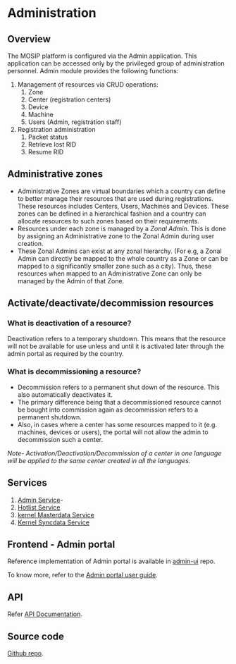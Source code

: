 # Administration

## Overview
The MOSIP platform is configured via the Admin application. This application can be accessed only by the privileged group of administration personnel. 
Admin module provides the following functions: 
1. Management of resources via CRUD operations:
    1. Zone 
    1. Center (registration centers)
    1. Device
    1. Machine
    1. Users (Admin, registration staff)
1. Registration administration
    1. Packet status 
    1. Retrieve lost RID
    1. Resume RID

## Administrative zones

* Administrative Zones are virtual boundaries which a country can define to better manage their resources that are used during registrations. These resources includes Centers, Users, Machines and Devices. These zones can be defined in a hierarchical fashion and a country can allocate resources to such zones based on their requirements.
* Resources under each zone is managed by a *Zonal Admin*. This is done by assigning an Administrative zone to the Zonal Admin during user creation. 
* These Zonal Admins can exist at any zonal hierarchy. (For e.g, a Zonal Admin can directly be mapped to the whole country as a Zone or can be mapped to a significantly smaller zone such as a city). Thus, these resources when mapped to an Administrative Zone can only be managed by the Admin of that Zone.

## Activate/deactivate/decommission resources

### What is deactivation of a resource?
Deactivation refers to a temporary shutdown. This means that the resource will not be available for use unless and until it is activated later through the admin portal as required by the country.

### What is decommissioning a resource?
* Decommission refers to a permanent shut down of the resource. This also automatically deactivates it. 
* The primary difference being that a decommissioned resource cannot be bought into commission again as decommission refers to a permanent shutdown.
* Also, in cases where a center has some resources mapped to it (e.g. machines, devices or users), the portal will not allow the admin to decommission such a center.

 *Note- Activation/Deactivation/Decommission of a center in one language will be applied to the same center created in all the languages.*

## Services
1. [Admin Service](https://github.com/mosip/admin-services/tree/1.2.0-rc2/admin/admin-service)- 
2. [Hotlist Service](https://github.com/mosip/admin-services/tree/1.2.0-rc2/admin/hotlist-service)
3. [kernel Masterdata Service](https://github.com/mosip/admin-services/tree/1.2.0-rc2/admin/kernel-masterdata-service)
4. [Kernel Syncdata Service](https://github.com/mosip/admin-services/tree/1.2.0-rc2/admin/kernel-syncdata-service)

## Frontend - Admin portal
Reference implementation of Admin portal is available in [admin-ui](https://github.com/mosip/admin-ui/tree/master) repo.

To know more, refer to the [Admin portal user guide](admin-portal-user-guide.md).

## API
Refer [API Documentation](https://mosip.github.io/documentation/1.2.0-rc2/1.2.0-rc2.html).

## Source code 
[Github repo](https://github.com/mosip/admin-services/tree/1.2.0-rc2).

